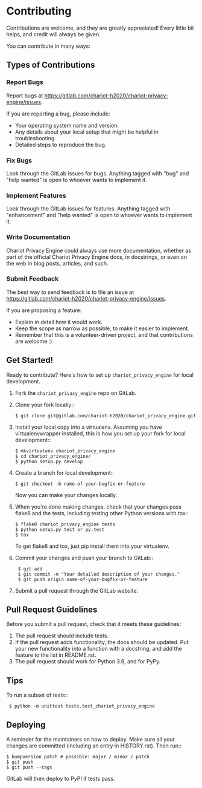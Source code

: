# Contributing

Contributions are welcome, and they are greatly appreciated! Every little bit
helps, and credit will always be given.

You can contribute in many ways:

## Types of Contributions

### Report Bugs

Report bugs at https://gitlab.com/chariot-h2020/chariot-privacy-engine/issues.

If you are reporting a bug, please include:

* Your operating system name and version.
* Any details about your local setup that might be helpful in troubleshooting.
* Detailed steps to reproduce the bug.

### Fix Bugs

Look through the GitLab issues for bugs. Anything tagged with "bug" and "help
wanted" is open to whoever wants to implement it.

### Implement Features

Look through the GitLab issues for features. Anything tagged with "enhancement"
and "help wanted" is open to whoever wants to implement it.

### Write Documentation

Chariot Privacy Engine could always use more documentation, whether as part of the
official Chariot Privacy Engine docs, in docstrings, or even on the web in blog posts,
articles, and such.

### Submit Feedback

The best way to send feedback is to file an issue at https://gitlab.com/chariot-h2020/chariot-privacy-engine/issues.

If you are proposing a feature:

* Explain in detail how it would work.
* Keep the scope as narrow as possible, to make it easier to implement.
* Remember that this is a volunteer-driven project, and that contributions
  are welcome :)

## Get Started!

Ready to contribute? Here's how to set up `chariot_privacy_engine` for local development.

1. Fork the `chariot_privacy_engine` repo on GitLab.
2. Clone your fork locally::
   ```
   $ git clone git@gitlab.com/chariot-h2020/chariot_privacy_engine.git
   ```
3. Install your local copy into a virtualenv. Assuming you have virtualenvwrapper installed, this is how you set up your fork for local development::
   ```
   $ mkvirtualenv chariot_privacy_engine
   $ cd chariot_privacy_engine/
   $ python setup.py develop
   ```
4. Create a branch for local development::
   ```
   $ git checkout -b name-of-your-bugfix-or-feature
   ```
   Now you can make your changes locally.

5. When you're done making changes, check that your changes pass flake8 and the
   tests, including testing other Python versions with tox::
   ```
   $ flake8 chariot_privacy_engine tests
   $ python setup.py test or py.test
   $ tox
   ```
   To get flake8 and tox, just pip install them into your virtualenv.

6. Commit your changes and push your branch to GitLab::
   ```
    $ git add .
    $ git commit -m "Your detailed description of your changes."
    $ git push origin name-of-your-bugfix-or-feature
   ```
7. Submit a pull request through the GitLab website.

Pull Request Guidelines
-----------------------

Before you submit a pull request, check that it meets these guidelines:

1. The pull request should include tests.
2. If the pull request adds functionality, the docs should be updated. Put
   your new functionality into a function with a docstring, and add the
   feature to the list in README.rst.
3. The pull request should work for Python 3.6, and for PyPy. 

Tips
----

To run a subset of tests::

   ```
    $ python -m unittest tests.test_chariot_privacy_engine
   ```

Deploying
---------

A reminder for the maintainers on how to deploy.
Make sure all your changes are committed (including an entry in HISTORY.rst).
Then run::
```
$ bumpversion patch # possible: major / minor / patch
$ git push
$ git push --tags
```
GitLab will then deploy to PyPI if tests pass.
